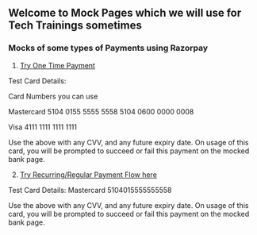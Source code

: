 ## Welcome to Mock Pages which we will use for Tech Trainings sometimes


### Mocks of some types of Payments using Razorpay

1. [Try One Time Payment](https://rzp.io/l/KAy6vQ8)

<div class="razorpay-embed-btn" data-url="https://pages.razorpay.com/pl_EkCZhga2tnfyV2/view" data-text="Donate Now" data-color="#528FF0" data-size="small">
  <script>
    (function(){
      var d=document; var x=!d.getElementById('razorpay-embed-btn-js')
      if(x){ var s=d.createElement('script'); s.defer=!0;s.id='razorpay-embed-btn-js';
      s.src='https://cdn.razorpay.com/static/embed_btn/bundle.js';d.body.appendChild(s);} else{var rzp=window['__rzp__'];
      rzp && rzp.init && rzp.init()}})();
  </script>
</div>
    
    
Test Card Details:

Card Numbers you can use

Mastercard
5104 0155 5555 5558
5104 0600 0000 0008

Visa
4111 1111 1111 1111

Use the above with any CVV, and any future expiry date. On usage of this card, you will be prompted to succeed or fail this payment on the mocked bank page.


2. <a href="https://rzp.io/i/03nymp8/" target="_blank">Try Recurring/Regular Payment Flow here</a>

Test Card Details:
Mastercard
5104015555555558

Use the above with any CVV, and any future expiry date. On usage of this card, you will be prompted to succeed or fail this payment on the mocked bank page.


